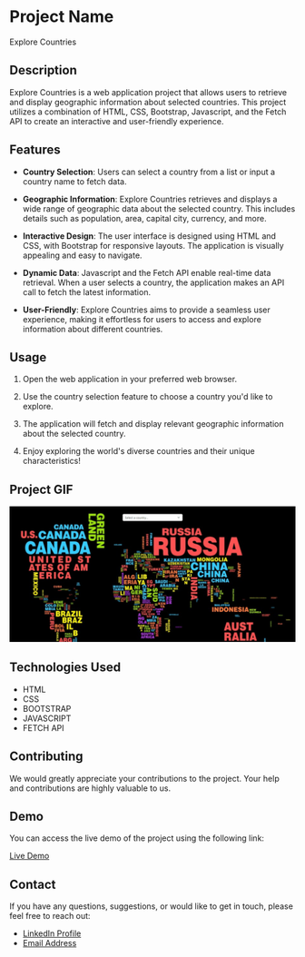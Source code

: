 # Project Name

Explore Countries

## Description

Explore Countries is a web application project that allows users to retrieve and display geographic information about selected countries. This project utilizes a combination of HTML, CSS, Bootstrap, Javascript, and the Fetch API to create an interactive and user-friendly experience.

## Features

- **Country Selection**: Users can select a country from a list or input a country name to fetch data.

- **Geographic Information**: Explore Countries retrieves and displays a wide range of geographic data about the selected country. This includes details such as population, area, capital city, currency, and more.

- **Interactive Design**: The user interface is designed using HTML and CSS, with Bootstrap for responsive layouts. The application is visually appealing and easy to navigate.

- **Dynamic Data**: Javascript and the Fetch API enable real-time data retrieval. When a user selects a country, the application makes an API call to fetch the latest information.

- **User-Friendly**: Explore Countries aims to provide a seamless user experience, making it effortless for users to access and explore information about different countries.

## Usage

1. Open the web application in your preferred web browser.

2. Use the country selection feature to choose a country you'd like to explore.

3. The application will fetch and display relevant geographic information about the selected country.

4. Enjoy exploring the world's diverse countries and their unique characteristics!

## Project GIF

![Project Snapshot](/assets/explorecountries.gif)

## Technologies Used

- HTML
- CSS
- BOOTSTRAP
- JAVASCRIPT
- FETCH API

## Contributing

We would greatly appreciate your contributions to the project. Your help and contributions are highly valuable to us.

## Demo

You can access the live demo of the project using the following link:

[Live Demo](https://portfolio-imoguz.vercel.app/)

## Contact

If you have any questions, suggestions, or would like to get in touch, please feel free to reach out:

- [LinkedIn Profile](https://www.linkedin.com/in/im-abdullah-oguz/)
- [Email Address](mailto:imoguz0510@gmail.com)
